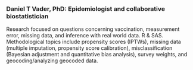 ### Daniel T Vader, PhD: Epidemiologist and collaborative biostatistician
Research focused on questions concerning vaccination, measurement error, missing data, and inference with real world data. R & SAS. Methodological topics include propensity scores (IPTWs), missing data (multiple imputation, propensity score calibration), misclassification (Bayesian adjustment and quantitative bias analysis), survey weights, and geocoding/analyzing geocoded data.

<!--
**daniel-vader/daniel-vader** is a ✨ _special_ ✨ repository because its `README.md` (this file) appears on your GitHub profile.

Here are some ideas to get you started:

- 🔭 I’m currently working on ...
- 🌱 I’m currently learning ...
- 👯 I’m looking to collaborate on ...
- 🤔 I’m looking for help with ...
- 💬 Ask me about ...
- 📫 How to reach me: ...
- 😄 Pronouns: ...
- ⚡ Fun fact: ...
-->
